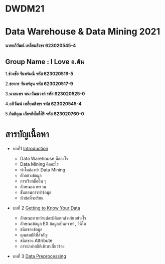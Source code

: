 # **DWDM21**
# **Data Warehouse &amp; Data Mining 2021**

**นายอภิวัฒน์ เหลี่ยมสิงขร 623020545-4**

## **Group Name : I Love อ.ต้น**

1.**ช่วงชัย จันทร์มณี**       **รหัส 623020519-5**

2.**ชยากร** **จันทร์ลุน**        **รหัส 623020517-9**

3.**นวลแพร** **พนาวัฒนวงค์**   **รหัส 623020525-0**

4.**อภิวัฒน์** **เหลี่ยมสิงขร**      **รหัส 623020545-4**

5.**กิตติคุณ** **เกียรติศักดิ์ศิริ**   **รหัส 623020760-0**


# สารบัญเนื้อหา

* บทที่1 [Introduction](https://github.com/gameaphiwat/DWDM21/blob/main/HW%201.pdf)
  * Data Warehouse คืออะไร
  * Data Mining คืออะไร
  * ทำไมต้องทำ Data Mining
  * ตัวอย่างข้อมูล
  * การเรียกชื่ออื่น ๆ
  * ลักษณะภาพรวม
  * ขั้นตอนการทำข้อมูล
  * หัวข้อที่จะเรียน

* บทที่ 2 [Getting to Know Your Data](https://github.com/gameaphiwat/DWDM21/blob/main/HW%202.1.pdf)
  * ลักษณะภาพว่าแต่ละมิติแตกต่างกันอย่างไร
  * ลักษณะข้อมูล EX ข้อมูลเป้นกราฟ , วิดีโอ
  * ชนิดของข้อมูล
  * คุณสมบัติที่สำคัญ
  * ชนิดของ Attribute
  * การนำค่าสถิติเข้ามาเกี่ยวข้อง

* บทที่ 3 [Data Preprocessing](https://github.com/gameaphiwat/DWDM21/blob/main/%E0%B8%9A%E0%B8%97%E0%B8%97%E0%B8%B5%E0%B9%88%203.pdf)
